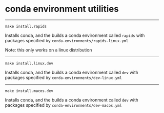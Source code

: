 # conda environment utilities

---

`make install.rapids`

Installs conda, and the builds a conda environment called `rapids` with packages specified by `conda-environments/rapids-linux.yml`

Note: this only works on a linux distribution

---

`make install.linux.dev`

Installs conda, and the builds a conda environment called `dev` with packages specified by `conda-environments/dev-linux.yml`

---

`make install.macos.dev`

Installs conda, and the builds a conda environment called `dev` with packages specified by `conda-environments/dev-macos.yml`
